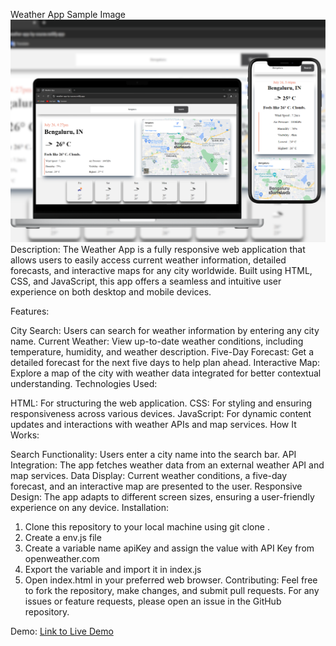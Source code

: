 Weather App
Sample Image
<img src='Demo/Weather-App-Demo.png' alt='demo-iamge'/>
Description:
The Weather App is a fully responsive web application that allows users to easily access current weather information, detailed forecasts, and interactive maps for any city worldwide. Built using HTML, CSS, and JavaScript, this app offers a seamless and intuitive user experience on both desktop and mobile devices.

Features:

City Search: Users can search for weather information by entering any city name.
Current Weather: View up-to-date weather conditions, including temperature, humidity, and weather description.
Five-Day Forecast: Get a detailed forecast for the next five days to help plan ahead.
Interactive Map: Explore a map of the city with weather data integrated for better contextual understanding.
Technologies Used:

HTML: For structuring the web application.
CSS: For styling and ensuring responsiveness across various devices.
JavaScript: For dynamic content updates and interactions with weather APIs and map services.
How It Works:

Search Functionality: Users enter a city name into the search bar.
API Integration: The app fetches weather data from an external weather API and map services.
Data Display: Current weather conditions, a five-day forecast, and an interactive map are presented to the user.
Responsive Design: The app adapts to different screen sizes, ensuring a user-friendly experience on any device.
Installation:

1. Clone this repository to your local machine using git clone <repository-url>.
2. Create a env.js file
3. Create a variable name apiKey and assign the value with API Key from openweather.com
4. Export the variable and import it in index.js
5. Open index.html in your preferred web browser.
Contributing:
Feel free to fork the repository, make changes, and submit pull requests. For any issues or feature requests, please open an issue in the GitHub repository.

Demo:
[Link to Live Demo](https://weather-app-by-sourav.netlify.app/)
